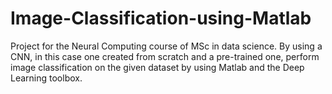 # Image-Classification-using-Matlab
Project for the Neural Computing course of MSc in data science. By using a CNN, in this case one created from scratch and a pre-trained one, perform image classification on the given dataset by using Matlab and the Deep Learning toolbox.
